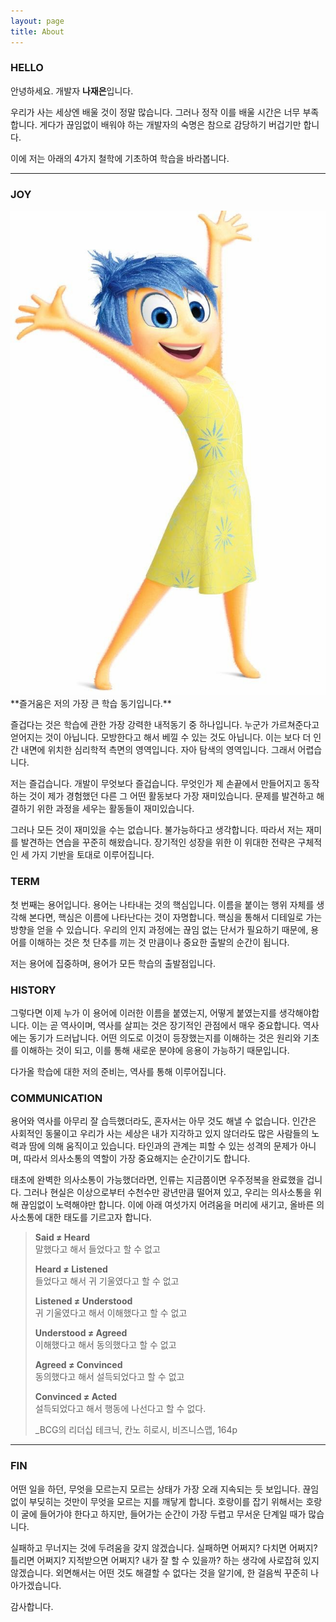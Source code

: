 ```yaml
---
layout: page
title: About
---
```


### HELLO

안녕하세요. 개발자 **나재은**입니다.

우리가 사는 세상엔 배울 것이 정말 많습니다. 그러나 정작 이를 배울 시간은 너무 부족합니다. 게다가 끊임없이 배워야 하는 개발자의 숙명은 참으로 감당하기 버겁기만 합니다.

이에 저는 아래의 4가지 철학에 기초하여 학습을 바라봅니다.

---

### JOY

<img id="about__joy" src= "/assets/joy.jpg" />
**즐거움은 저의 가장 큰 학습 동기입니다.**

즐겁다는 것은 학습에 관한 가장 강력한 내적동기 중 하나입니다. 누군가 가르쳐준다고 얻어지는 것이 아닙니다. 모방한다고 해서 베낄 수 있는 것도 아닙니다. 이는 보다 더 인간 내면에 위치한 심리학적 측면의 영역입니다. 자아 탐색의 영역입니다. 그래서 어렵습니다.

저는 즐겁습니다. 개발이 무엇보다 즐겁습니다. 무엇인가 제 손끝에서 만들어지고 동작하는 것이 제가 경험했던 다른 그 어떤 활동보다 가장 재미있습니다. 문제를 발견하고 해결하기 위한 과정을 세우는 활동들이 재미있습니다.

그러나 모든 것이 재미있을 수는 없습니다. 불가능하다고 생각합니다. 따라서 저는 재미를 발견하는 연습을 꾸준히 해왔습니다. 장기적인 성장을 위한 이 위대한 전략은 구체적인 세 가지 기반을 토대로 이루어집니다.

### TERM

첫 번째는 용어입니다. 용어는 나타내는 것의 핵심입니다. 이름을 붙이는 행위 자체를 생각해 본다면, 핵심은 이름에 나타난다는 것이 자명합니다. 핵심을 통해서 디테일로 가는 방향을 얻을 수 있습니다. 우리의 인지 과정에는 끊임 없는 단서가 필요하기 때문에, 용어를 이해하는 것은 첫 단추를 끼는 것 만큼이나 중요한 출발의 순간이 됩니다.

저는 용어에 집중하며, 용어가 모든 학습의 출발점입니다.

### HISTORY

그렇다면 이제 누가 이 용어에 이러한 이름을 붙였는지, 어떻게 붙였는지를 생각해야합니다. 이는 곧 역사이며, 역사를 살피는 것은 장기적인 관점에서 매우 중요합니다. 역사에는 동기가 드러납니다. 어떤 의도로 이것이 등장했는지를 이해하는 것은 원리와 기초를 이해하는 것이 되고, 이를 통해 새로운 분야에 응용이 가능하기 때문입니다. 

다가올 학습에 대한 저의 준비는, 역사를 통해 이루어집니다. 

### COMMUNICATION

용어와 역사를 아무리 잘 습득했더라도, 혼자서는 아무 것도 해낼 수 없습니다. 인간은 사회적인 동물이고 우리가 사는 세상은 내가 지각하고 있지 않더라도 많은 사람들의 노력과 땀에 의해 움직이고 있습니다. 타인과의 관계는 피할 수 있는 성격의 문제가 아니며, 따라서 의사소통의 역할이 가장 중요해지는 순간이기도 합니다. 

태초에 완벽한 의사소통이 가능했더라면, 인류는 지금쯤이면 우주정복을 완료했을 겁니다. 그러나 현실은 이상으로부터 수천수만 광년만큼  떨어져 있고, 우리는 의사소통을 위해 끊임없이 노력해야만 합니다. 이에 아래 여섯가지 어려움을 머리에 새기고, 올바른 의사소통에 대한 태도를 기르고자 합니다. 

> **Said ≠ Heard** <br />
> 말했다고 해서 들었다고 할 수 없고
>
> **Heard ≠ Listened** <br />
> 들었다고 해서 귀 기울였다고 할 수 없고
>
> **Listened ≠ Understood** <br />
> 귀 기울였다고 해서 이해했다고 할 수 없고
>
> **Understood ≠ Agreed** <br />
> 이해했다고 해서 동의했다고 할 수 없고
>
> **Agreed ≠ Convinced** <br />
> 동의했다고 해서 설득되었다고 할 수 없고
>
> **Convinced ≠ Acted** <br />
> 설득되었다고 해서 행동에 나선다고 할 수 없다.
>
> _<span id="communication__from">BCG의 리더십 테크닉, 칸노 히로시, 비즈니스맵, 164p<span>

---

### FIN

어떤 일을 하던, 무엇을 모르는지 모르는 상태가 가장 오래 지속되는 듯 보입니다. 끊임없이 부딪히는 것만이 무엇을 모르는 지를 깨닿게 합니다. 호랑이를 잡기 위해서는 호랑이 굴에 들어가야 한다고 하지만, 들어가는 순간이 가장 두렵고 무서운 단계일 때가 많습니다.

실패하고 무너지는 것에 두려움을 갖지 않겠습니다. 실패하면 어쩌지? 다치면 어쩌지? 틀리면 어쩌지? 지적받으면 어쩌지? 내가 잘 할 수 있을까? 하는 생각에 사로잡혀 있지 않겠습니다. 외면해서는 어떤 것도 해결할 수 없다는 것을 알기에, 한 걸음씩 꾸준히 나아가겠습니다. 

감사합니다. 
